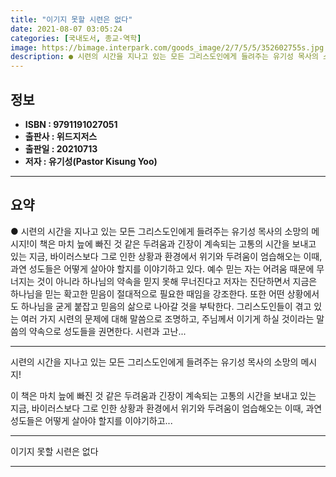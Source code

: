 ```yaml
---
title: "이기지 못할 시련은 없다"
date: 2021-08-07 03:05:24
categories: [국내도서, 종교-역학]
image: https://bimage.interpark.com/goods_image/2/7/5/5/352602755s.jpg
description: ● 시련의 시간을 지나고 있는 모든 그리스도인에게 들려주는 유기성 목사의 소망의 메시지!이 책은 마치 늪에 빠진 것 같은 두려움과 긴장이 계속되는 고통의 시간을 보내고 있는 지금, 바이러스보다 그로 인한 상황과 환경에서 위기와 두려움이 엄습해오는 이때, 과연 성도들은 어떻게 살아야 할
---
```


## **정보**

- **ISBN : 9791191027051**
- **출판사 : 위드지저스**
- **출판일 : 20210713**
- **저자 : 유기성(Pastor Kisung Yoo)**

------



## **요약**

●  시련의 시간을 지나고 있는 모든 그리스도인에게 들려주는 유기성 목사의 소망의 메시지!이 책은 마치 늪에 빠진 것 같은 두려움과 긴장이 계속되는 고통의 시간을 보내고 있는 지금, 바이러스보다 그로 인한 상황과 환경에서 위기와 두려움이 엄습해오는 이때, 과연 성도들은 어떻게 살아야 할지를 이야기하고 있다. 예수 믿는 자는 어려움 때문에 무너지는 것이 아니라 하나님의 약속을 믿지 못해 무너진다고 저자는 진단하면서 지금은 하나님을 믿는 확고한 믿음이 절대적으로 필요한 때임을 강조한다. 또한 어떤 상황에서도 하나님을 굳게 붙잡고 믿음의 삶으로 나아갈 것을 부탁한다. 그리스도인들이 겪고 있는 여러 가지 시련의 문제에 대해 말씀으로 조명하고, 주님께서 이기게 하실 것이라는 말씀의 약속으로 성도들을 권면한다. 시련과 고난...

------

시련의 시간을 지나고 있는
모든 그리스도인에게 들려주는 유기성 목사의 소망의 메시지!

이 책은 마치 늪에 빠진 것 같은 두려움과 긴장이 계속되는 고통의 시간을 보내고 있는 지금, 바이러스보다 그로 인한 상황과 환경에서 위기와 두려움이 엄습해오는 이때, 과연 성도들은 어떻게 살아야 할지를 이야기하고... 

------


이기지 못할 시련은 없다 

------



